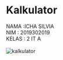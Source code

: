 # Kalkulator
NAMA :ICHA SILVIA</br>
NIM : 2019302019</br>
KELAS : 2 IT A</br></br>
![kalkulator](https://user-images.githubusercontent.com/78533572/109312908-2d858380-787a-11eb-933c-9bef01a60e3a.jpg)
